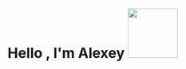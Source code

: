 <h1 align="left">Hello , I'm Alexey</a>
<h3align="left"> <img src = "https://github.com/shprotaone/shprotaone/assets/65921221/27f58001-7a5f-4210-9584-6b70fa28ed10" height="100"/>

